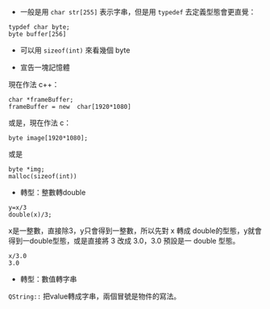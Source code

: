 - 一般是用 `char str[255]` 表示字串，但是用 `typedef` 去定義型態會更直覺：
```
typdef char byte;
byte buffer[256]
```


- 可以用 `sizeof(int)` 來看幾個 byte

- 宣告一塊記憶體

現在作法 c++：
```
char *frameBuffer;
frameBuffer = new  char[1920*1080]
```
或是，現在作法 c：
```
byte image[1920*1080];
```
或是
```
byte *img;
malloc(sizeof(int))
```

- 轉型：整數轉double
```
y=x/3
double(x)/3;
```
x是一整數，直接除3，y只會得到一整數，所以先對 x 轉成 double的型態，y就會得到一double型態，或是直接將 3 改成 3.0，3.0 預設是一 double 型態。
```
x/3.0
3.0
```
- 轉型：數值轉字串

`QString::` 把value轉成字串，兩個冒號是物件的寫法。